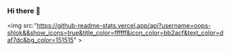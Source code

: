### Hi there 👋
<img src:"https://github-readme-stats.vercel.app/api?username=oops-shlok&&show_icons=true&title_color=ffffff&icon_color=bb2acf&text_color=daf7dc&bg_color=151515" >

<!--
**oops-shlok/oops-shlok** is a ✨ _special_ ✨ repository because its `README.md` (this file) appears on your GitHub profile.

Here are some ideas to get you started:

- 🔭 I’m currently working on ...
- 🌱 I’m currently learning ...
- 👯 I’m looking to collaborate on ...
- 🤔 I’m looking for help with ...
- 💬 Ask me about ...
- 📫 How to reach me: ...
- 😄 Pronouns: ...
- ⚡ Fun fact: ...
-->
